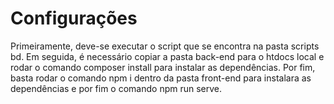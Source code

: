 # Configurações

Primeiramente, deve-se executar o script que se encontra na pasta scripts bd. Em seguida, é necessário copiar a pasta back-end para o htdocs local e rodar o comando composer install para instalar as dependências.
Por fim, basta rodar o comando npm i dentro da pasta front-end para instalara as dependências e por fim o comando npm run serve.
